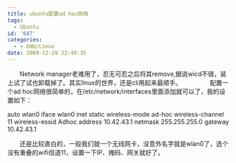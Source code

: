 ```yaml
---
title: ubuntu配置ad hoc网络
tags:
  - Ubuntu
id: '687'
categories:
  - - GNU/Linux
date: 2009-12-29 22:49:35
---
```


　　Network manager老难用了，忍无可忍之后将其remove,据说wicd不错，装上试了试也卸载掉了。其实linux的世界，还是cli用起来最顺手。
　　
　　配置一个ad hoc网络很简单的，在/etc/network/interfaces里面添加就可以了，我的设置如下：

auto wlan0
iface wlan0 inet static
wireless-mode ad-hoc
wireless-channel 11
wireless-essid Adhoc
address 10.42.43.1
netmask 255.255.255.0
gateway 10.42.43.1

　　还是比较直白的，一般我们就一个无线网卡，没意外名字就是wlan0了，选个没有重叠的wifi信道11，设置一下IP、掩码、网关就好了。